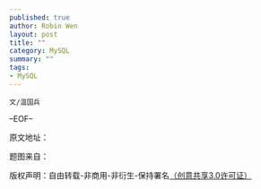 ```yaml
---
published: true
author: Robin Wen
layout: post
title: ""
category: MySQL
summary: ""
tags: 
- MySQL
---
```


`文/温国兵`

–EOF–

原文地址：<a href="" target="_blank"><img src="http://i.imgur.com/BROigUO.jpg" title="" height="16px" width="16px" border="0" alt="" /></a>

题图来自：<a href="" target="_blank"><img src="" title="" height="16px" width="16px" border="0" alt="" /></a>

版权声明：自由转载-非商用-非衍生-保持署名<a href="http://creativecommons.org/licenses/by-nc-nd/3.0/deed.zh" target="_blank">（创意共享3.0许可证）</a>
